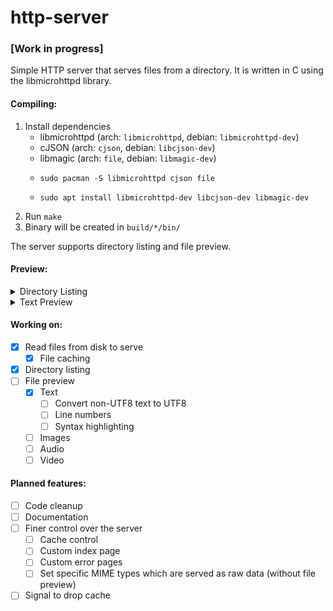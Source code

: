 # http-server

### [Work in progress]

Simple HTTP server that serves files from a directory. It is written in C using the libmicrohttpd library.

#### Compiling:

1. Install dependencies
    - libmicrohttpd (arch: `libmicrohttpd`, debian: `libmicrohttpd-dev`)
    - cJSON (arch: `cjson`, debian: `libcjson-dev`)
    - libmagic (arch: `file`, debian: `libmagic-dev`)
    -     sudo pacman -S libmicrohttpd cjson file
    -     sudo apt install libmicrohttpd-dev libcjson-dev libmagic-dev
2. Run `make`
3. Binary will be created in `build/*/bin/`

The server supports directory listing and file preview.

#### Preview:

<details>
<summary>Directory Listing</summary>

![Directory Listing](assets/directory-listing.png)

</details>
<details>
<summary>Text Preview</summary>

![Text Preview](assets/text-preview.png)

</details>

#### Working on:

- [x] Read files from disk to serve
  - [x] File caching
- [x] Directory listing
- [ ] File preview
  - [x] Text
    - [ ] Convert non-UTF8 text to UTF8
    - [ ] Line numbers
    - [ ] Syntax highlighting
  - [ ] Images
  - [ ] Audio
  - [ ] Video

#### Planned features:

- [ ] Code cleanup
- [ ] Documentation
- [ ] Finer control over the server
  - [ ] Cache control
  - [ ] Custom index page
  - [ ] Custom error pages
  - [ ] Set specific MIME types which are served as raw data (without file preview)
- [ ] Signal to drop cache
